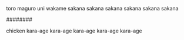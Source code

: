 toro
maguro
uni
wakame
sakana
sakana
sakana
sakana
sakana
sakana

########

chicken
kara-age
kara-age
kara-age
kara-age
kara-age
